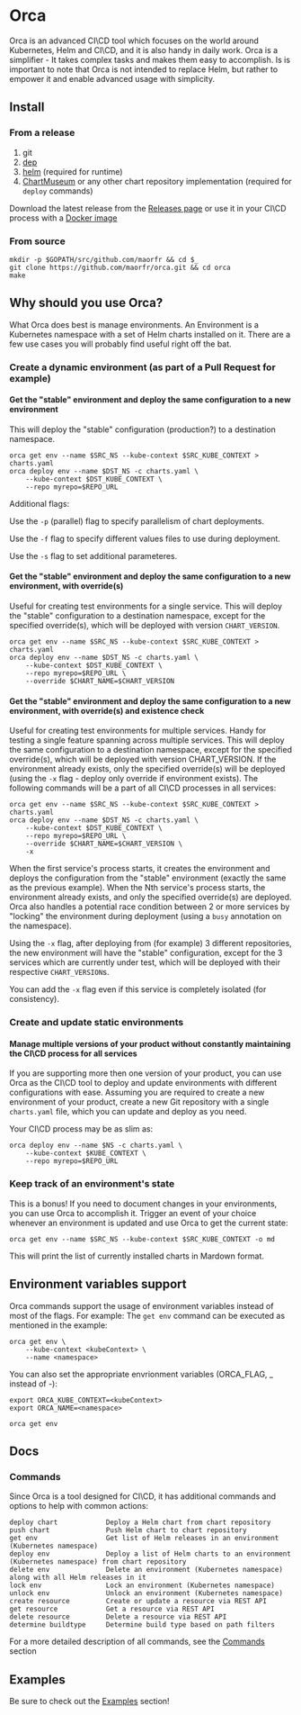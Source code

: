 # Orca

Orca is an advanced CI\CD tool which focuses on the world around Kubernetes, Helm and CI\CD, and it is also handy in daily work.
Orca is a simplifier - It takes complex tasks and makes them easy to accomplish.
Is is important to note that Orca is not intended to replace Helm, but rather to empower it and enable advanced usage with simplicity.

## Install

### From a release

1. git
2. [dep](https://github.com/golang/dep)
3. [helm](https://helm.sh/) (required for runtime)
4. [ChartMuseum](https://github.com/helm/charts/tree/master/stable/chartmuseum) or any other chart repository implementation (required for `deploy` commands)

Download the latest release from the [Releases page](https://github.com/maorfr/orca/releases) or use it in your CI\CD process with a [Docker image](https://hub.docker.com/r/maorfr/orca)

### From source

```
mkdir -p $GOPATH/src/github.com/maorfr && cd $_
git clone https://github.com/maorfr/orca.git && cd orca
make
```

## Why should you use Orca?

What Orca does best is manage environments. An Environment is a Kubernetes namespace with a set of Helm charts installed on it.
There are a few use cases you will probably find useful right off the bat.

### Create a dynamic environment (as part of a Pull Request for example)

#### Get the "stable" environment and deploy the same configuration to a new environment

This will deploy the "stable" configuration (production?) to a destination namespace.

```
orca get env --name $SRC_NS --kube-context $SRC_KUBE_CONTEXT > charts.yaml
orca deploy env --name $DST_NS -c charts.yaml \
    --kube-context $DST_KUBE_CONTEXT \
    --repo myrepo=$REPO_URL
```

Additional flags:

Use the `-p` (parallel) flag to specify parallelism of chart deployments.

Use the `-f` flag to specify different values files to use during deployment.

Use the `-s` flag to set additional parameteres.

#### Get the "stable" environment and deploy the same configuration to a new environment, with override(s)

Useful for creating test environments for a single service.
This will deploy the "stable" configuration to a destination namespace, except for the specified override(s), which will be deployed with version `CHART_VERSION`.

```
orca get env --name $SRC_NS --kube-context $SRC_KUBE_CONTEXT > charts.yaml
orca deploy env --name $DST_NS -c charts.yaml \
    --kube-context $DST_KUBE_CONTEXT \
    --repo myrepo=$REPO_URL \
    --override $CHART_NAME=$CHART_VERSION
```

#### Get the "stable" environment and deploy the same configuration to a new environment, with override(s) and existence check

Useful for creating test environments for multiple services. Handy for testing a single feature spanning across multiple services.
This will deploy the same configuration to a destination namespace, except for the specified override(s), which will be deployed with version CHART_VERSION. If the environment already exists, only the specified override(s) will be deployed (using the `-x` flag - deploy only override if environment exists).
The following commands will be a part of all CI\CD processes in all services:

```
orca get env --name $SRC_NS --kube-context $SRC_KUBE_CONTEXT > charts.yaml
orca deploy env --name $DST_NS -c charts.yaml \
    --kube-context $DST_KUBE_CONTEXT \
    --repo myrepo=$REPO_URL \
    --override $CHART_NAME=$CHART_VERSION \
    -x
```

When the first service's process starts, it creates the environment and deploys the configuration from the "stable" environment (exactly the same as the previous example). When the Nth service's process starts, the environment already exists, and only the specified override(s) are deployed.
Orca also handles a potential race condition between 2 or more services by "locking" the environment during deployment (using a `busy` annotation on the namespace).

Using the `-x` flag, after deploying from (for example) 3 different repositories, the new environment will have the "stable" configuration, except for the 3 services which are currently under test, which will be deployed with their respective `CHART_VERSION`s.

You can add the `-x` flag even if this service is completely isolated (for consistency).

### Create and update static environments

#### Manage multiple versions of your product without constantly maintaining the CI\CD process for all services

If you are supporting more then one version of your product, you can use Orca as the CI\CD tool to deploy and update environments with different configurations with ease.
Assuming you are required to create a new environment of your product, create a new Git repository with a single `charts.yaml` file, which you can update and deploy as you need.

Your CI\CD process may be as slim as:

```
orca deploy env --name $NS -c charts.yaml \
    --kube-context $KUBE_CONTEXT \
    --repo myrepo=$REPO_URL
```

### Keep track of an environment's state

This is a bonus! If you need to document changes in your environments, you can use Orca to accomplish it. Trigger an event of your choice whenever an environment is updated and use Orca to get the current state:

```
orca get env --name $SRC_NS --kube-context $SRC_KUBE_CONTEXT -o md
```

This will print the list of currently installed charts in Mardown format.

## Environment variables support

Orca commands support the usage of environment variables instead of most of the flags. For example:
The `get env` command can be executed as mentioned in the example:
```
orca get env \
    --kube-context <kubeContext> \
    --name <namespace>
```

You can also set the appropriate envrionment variables (ORCA_FLAG, _ instead of -):

```
export ORCA_KUBE_CONTEXT=<kubeContext>
export ORCA_NAME=<namespace>

orca get env
```

## Docs

### Commands

Since Orca is a tool designed for CI\CD, it has additional commands and options to help with common actions:
```
deploy chart            Deploy a Helm chart from chart repository
push chart              Push Helm chart to chart repository
get env                 Get list of Helm releases in an environment (Kubernetes namespace)
deploy env              Deploy a list of Helm charts to an environment (Kubernetes namespace) from chart repository
delete env              Delete an environment (Kubernetes namespace) along with all Helm releases in it
lock env                Lock an environment (Kubernetes namespace)
unlock env              Unlock an environment (Kubernetes namespace)
create resource         Create or update a resource via REST API
get resource            Get a resource via REST API
delete resource         Delete a resource via REST API
determine buildtype     Determine build type based on path filters
```

For a more detailed description of all commands, see the [Commands](https://github.com/maorfr/orca/tree/master/docs/commands) section

## Examples

Be sure to check out the [Examples](https://github.com/maorfr/orca/tree/master/docs/examples) section!
